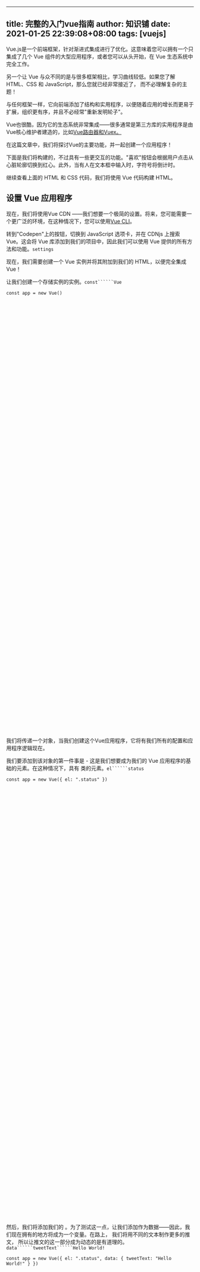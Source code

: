 
---
title: 完整的入门vue指南
author: 知识铺
date: 2021-01-25 22:39:08+08:00
tags: [vuejs]
---
Vue.js是一个前端框架，针对渐进式集成进行了优化。这意味着您可以拥有一个只集成了几个 Vue 组件的大型应用程序，或者您可以从头开始，在 Vue 生态系统中完全工作。

另一个让 Vue 与众不同的是与很多框架相比，学习曲线较低。如果您了解 HTML、CSS 和 JavaScript，那么您就已经非常接近了， 而不必理解复杂的主题！

与任何框架一样，它向前端添加了结构和实用程序，以便随着应用的增长而更易于扩展，组织更有序，并且不必经常"重新发明轮子"。

Vue也很酷，因为它的生态系统非常集成——很多通常是第三方库的实用程序是由Vue核心维护者建造的，比如[Vue路由器](https://zshipu.com/t?url=https://router.vuejs.org/)[和Vuex。](https://zshipu.com/t?url=https://vuex.vuejs.org/)

在这篇文章中，我们将探讨Vue的主要功能，并一起创建一个应用程序！

下面是我们将构建的，不过具有一些更交互的功能。"喜欢"按钮会根据用户点击从心脏轮廓切换到红心。此外，当有人在文本框中输入时，字符号将倒计时。

继续查看上面的 HTML 和 CSS 代码，我们将使用 Vue 代码构建 HTML。

## [](#setting-up-a-vue-app)<font _mstmutation="1" _msthash="290849" _msttexthash="25940148">设置 Vue 应用程序</font>

现在，我们将使用Vue CDN ——我们想要一个极简的设置。将来，您可能需要一个更广泛的环境，在这种情况下，您可以使用[Vue CLI](https://zshipu.com/t?url=https://cli.vuejs.org/)。

<font _mstmutation="1" _msthash="290316" _msttexthash="1058130801">转到"Codepen"上的按钮，切换到 JavaScript 选项卡，并在 CDNjs 上搜索 Vue。这会将 Vue 库添加到我们的项目中，因此我们可以使用 Vue 提供的所有方法和功能。</font>```settings```

现在，我们需要创建一个 Vue 实例并将其附加到我们的 HTML，以便完全集成 Vue！

<font _mstmutation="1" _msthash="290914" _msttexthash="60137532">让我们创建一个存储实例的实例。</font>```const``````Vue```

 <code>const app = new Vue()</code> 

 <svg xmlns="http://www.w3.org/2000/svg" viewBox="0 0 448 512" class="highlight-action highlight-action--fullscreen-on" _msthidden="1"><title _msthash="1042522" _msttexthash="419224" _msthidden="1">Enter fullscreen mode</title></svg> <svg xmlns="http://www.w3.org/2000/svg" viewBox="0 0 448 512" class="highlight-action highlight-action--fullscreen-off" _msthidden="1"><title _msthash="1043081" _msttexthash="385177" _msthidden="1">Exit fullscreen mode</title></svg>

我们将传递一个对象，当我们创建这个Vue应用程序，它将有我们所有的配置和应用程序逻辑现在。

<font _mstmutation="1" _msthash="291811" _msttexthash="611637468">我们要添加到该对象的第一件事是 - 这是我们想要成为我们的 Vue 应用程序的基础的元素。在这种情况下，具有 类的元素。</font>```el``````status```

 <code>const app = new Vue({
  el: ".status"
})</code> 

 <svg xmlns="http://www.w3.org/2000/svg" viewBox="0 0 448 512" class="highlight-action highlight-action--fullscreen-on" _msthidden="1"><title _msthash="1043497" _msttexthash="419224" _msthidden="1">Enter fullscreen mode</title></svg> <svg xmlns="http://www.w3.org/2000/svg" viewBox="0 0 448 512" class="highlight-action highlight-action--fullscreen-off" _msthidden="1"><title _msthash="1044056" _msttexthash="385177" _msthidden="1">Exit fullscreen mode</title></svg>

<font _mstmutation="1" _msthash="292409" _msttexthash="1724486790">然后，我们将添加我们的 。为了测试这一点，让我们添加作为数据——因此，我们现在拥有的地方将成为一个变量。在路上， 我们将用不同的文本制作更多的推文， 所以让推文的这一部分成为动态的是有道理的。</font>```data``````tweetText``````Hello World!```

 <code>const app = new Vue({
    el: ".status",
    data: {
        tweetText: "Hello World!"
    }
})</code> 

 <svg xmlns="http://www.w3.org/2000/svg" viewBox="0 0 448 512" class="highlight-action highlight-action--fullscreen-on" _msthidden="1"><title _msthash="1044147" _msttexthash="419224" _msthidden="1">Enter fullscreen mode</title></svg> <svg xmlns="http://www.w3.org/2000/svg" viewBox="0 0 448 512" class="highlight-action highlight-action--fullscreen-off" _msthidden="1"><title _msthash="1044706" _msttexthash="385177" _msthidden="1">Exit fullscreen mode</title></svg>

<font _mstmutation="1" _msthash="290303" _msttexthash="460451550">当我们想要添加更多的动态数据（或将在 Vue 应用中更改的数据）时，我们将向此对象添加更多属性。</font>```data```

现在，我们可以在 HTML 中使用新创建的数据，然后这样插入变量！如果你曾经使用过把手或其他模板语言， 它有点像。

<font _mstmutation="1" _msthash="290901" _msttexthash="77213942">如果您转到 HTML 中的硬编码"Hello World！"</font>```{{tweetText}}```

 <code><p class="tweet-text">
  {{ tweetText }}
</p></code> 

 <svg xmlns="http://www.w3.org/2000/svg" viewBox="0 0 448 512" class="highlight-action highlight-action--fullscreen-on" _msthidden="1"><title _msthash="1042509" _msttexthash="419224" _msthidden="1">Enter fullscreen mode</title></svg> <svg xmlns="http://www.w3.org/2000/svg" viewBox="0 0 448 512" class="highlight-action highlight-action--fullscreen-off" _msthidden="1"><title _msthash="1043068" _msttexthash="385177" _msthidden="1">Exit fullscreen mode</title></svg>

<font _mstmutation="1" _msthash="291499" _msttexthash="131966406">尝试在 Vue 中更改您的，它会改变您的输出！</font>```tweetText```

让我们集思广益，了解一下我们在应用过程中将发生哪些其他数据。

*   心在喜欢和与众不同之间切换
*   当我们键入

<font _mstmutation="1" _msthash="292396" _msttexthash="81564509">让我们继续为对象中的属性添加属性。</font>```data```

 <code>data: {
    tweetText: "Hello World!",
+    charactersRemaining: 280,
+    liked: false }</code> 

 <svg xmlns="http://www.w3.org/2000/svg" viewBox="0 0 448 512" class="highlight-action highlight-action--fullscreen-on" _msthidden="1"><title _msthash="1044134" _msttexthash="419224" _msthidden="1">Enter fullscreen mode</title></svg> <svg xmlns="http://www.w3.org/2000/svg" viewBox="0 0 448 512" class="highlight-action highlight-action--fullscreen-off" _msthidden="1"><title _msthash="1044693" _msttexthash="385177" _msthidden="1">Exit fullscreen mode</title></svg>

<font _mstmutation="1" _msthash="292994" _msttexthash="42365830">我们还在 HTML 中动态显示。</font>```charactersRemaining```

 <code><span class="characters-remaining">
  {{ charactersRemaining }} characters remaining
</span></code> 

 <svg xmlns="http://www.w3.org/2000/svg" viewBox="0 0 448 512" class="highlight-action highlight-action--fullscreen-on" _msthidden="1"><title _msthash="1041846" _msttexthash="419224" _msthidden="1">Enter fullscreen mode</title></svg> <svg xmlns="http://www.w3.org/2000/svg" viewBox="0 0 448 512" class="highlight-action highlight-action--fullscreen-off" _msthidden="1"><title _msthash="1042405" _msttexthash="385177" _msthidden="1">Exit fullscreen mode</title></svg>

<font _mstmutation="1" _msthash="290888" _msttexthash="126657492">我们将保留属性现在， 我们将在一秒钟后回到它。</font>```liked```

## [](#methods)<font _mstmutation="1" _msthash="304655" _msttexthash="5267275">方法</font>

现在，我们已经拥有了数据，我们需要根据用户操作进行更新。

<font _mstmutation="1" _msthash="291785" _msttexthash="169260351">我们将向 Vue 对象添加另一个属性 - 此属性将存储我们的方法。</font>

 <code>const app = new Vue({
    el: ".status",
    data: {
        tweetText: "Hello World!",
        charactersRemaining: 280,
        liked: false
    },
    methods: {}
})</code> 

 <svg xmlns="http://www.w3.org/2000/svg" viewBox="0 0 448 512" class="highlight-action highlight-action--fullscreen-on" _msthidden="1"><title _msthash="1043471" _msttexthash="419224" _msthidden="1">Enter fullscreen mode</title></svg> <svg xmlns="http://www.w3.org/2000/svg" viewBox="0 0 448 512" class="highlight-action highlight-action--fullscreen-off" _msthidden="1"><title _msthash="1044030" _msttexthash="385177" _msthidden="1">Exit fullscreen mode</title></svg>

我们的应用有两个"操作"，在用户设置时切换等字符并更改剩余字符数。让我们先处理字符计数。

<font _mstmutation="1" _msthash="292682" _msttexthash="94113877">我们将首先向方法对象添加一个函数：</font>

 <code>methods: {
    countCharacters: function() {

    }
}</code> 

 <svg xmlns="http://www.w3.org/2000/svg" viewBox="0 0 448 512" class="highlight-action highlight-action--fullscreen-on" _msthidden="1"><title _msthash="1044446" _msttexthash="419224" _msthidden="1">Enter fullscreen mode</title></svg> <svg xmlns="http://www.w3.org/2000/svg" viewBox="0 0 448 512" class="highlight-action highlight-action--fullscreen-off" _msthidden="1"><title _msthash="1045005" _msttexthash="385177" _msthidden="1">Exit fullscreen mode</title></svg>

<font _mstmutation="1" _msthash="293280" _msttexthash="769950038">让我们考虑一下此函数的逻辑：我们需要计算用户在 中键入的字符数。然后，我们需要从 280（或我们的字符限制）中减去该计数。</font>```textarea```

<font _mstmutation="1" _msthash="290875" _msttexthash="286559013">让我们为注释文本创建一个数据属性，然后在 每次用户在 中输入时更新该属性。</font>```textarea```

  <code>data: {
    tweetText: 'Hello World!',
    charactersRemaining: 280,
+    commentText: '',
    liked: false
  },</code> 

 <svg xmlns="http://www.w3.org/2000/svg" viewBox="0 0 448 512" class="highlight-action highlight-action--fullscreen-on" _msthidden="1"><title _msthash="1042483" _msttexthash="419224" _msthidden="1">Enter fullscreen mode</title></svg> <svg xmlns="http://www.w3.org/2000/svg" viewBox="0 0 448 512" class="highlight-action highlight-action--fullscreen-off" _msthidden="1"><title _msthash="1043042" _msttexthash="385177" _msthidden="1">Exit fullscreen mode</title></svg>

 <code><textarea placeholder="tweet your reply" v-model="commentText"></textarea></code> 

 <svg xmlns="http://www.w3.org/2000/svg" viewBox="0 0 448 512" class="highlight-action highlight-action--fullscreen-on" _msthidden="1"><title _msthash="1042808" _msttexthash="419224" _msthidden="1">Enter fullscreen mode</title></svg> <svg xmlns="http://www.w3.org/2000/svg" viewBox="0 0 448 512" class="highlight-action highlight-action--fullscreen-off" _msthidden="1"><title _msthash="1043367" _msttexthash="385177" _msthidden="1">Exit fullscreen mode</title></svg>

```v-model```<font _mstmutation="1" _msthash="291772" _msttexthash="1090536369">是_一个_指令，它将数据属性与用户键入到 的内容同步。因此，无论他们键入多少或很少，将匹配他们键入。要快速退一步_，指令_是由 Vue 提供的 HTML 属性，它们由 前缀。</font>```textarea``````commentText``````v-```

<font _mstmutation="1" _msthash="292071" _msttexthash="483780635">好了，现在回到我们的方法。我们可以使用 （以下是 JavaScript 的[](https://zshipu.com/t?url=https://codeburst.io/all-about-this-and-new-keywords-in-javascript-38039f71780c)很好参考 ） 来访问我们的方法中的数据。</font>```this.myDataAttribute``````this```

<font _mstmutation="1" _msthash="292370" _msttexthash="93963701">因此，我们可以使用以下逻辑更新 ：</font>```charactersRemaining```

 <code>methods: {
    countCharacters: function() {
        this.charactersRemaining = 280 - this.commentText.length
    }
}</code> 

 <svg xmlns="http://www.w3.org/2000/svg" viewBox="0 0 448 512" class="highlight-action highlight-action--fullscreen-on" _msthidden="1"><title _msthash="1044108" _msttexthash="419224" _msthidden="1">Enter fullscreen mode</title></svg> <svg xmlns="http://www.w3.org/2000/svg" viewBox="0 0 448 512" class="highlight-action highlight-action--fullscreen-off" _msthidden="1"><title _msthash="1044667" _msttexthash="385177" _msthidden="1">Exit fullscreen mode</title></svg>

<font _mstmutation="1" _msthash="292968" _msttexthash="129637768">现在，我们需要确保每次用户在 中输入 时运行 。</font>```countCharacters``````textarea```

<font _mstmutation="1" _msthash="293267" _msttexthash="1008139704">幸运的是，Vue 具有指令，我们可以在它之后添加事件，以便我们每次发生该事件时都运行该方法。在这种情况下，将在每次用户在 中输入 时运行 该方法。</font>```v-on``````v-on:input="countCharacters"``````countCharacters``````textarea```

 <code><textarea
  placeholder="tweet your reply"
  v-model="commentText"
  v-on:input="countCharacters"
></textarea></code> 

 <svg xmlns="http://www.w3.org/2000/svg" viewBox="0 0 448 512" class="highlight-action highlight-action--fullscreen-on" _msthidden="1"><title _msthash="1045083" _msttexthash="419224" _msthidden="1">Enter fullscreen mode</title></svg> <svg xmlns="http://www.w3.org/2000/svg" viewBox="0 0 448 512" class="highlight-action highlight-action--fullscreen-off" _msthidden="1"><title _msthash="1045642" _msttexthash="385177" _msthidden="1">Exit fullscreen mode</title></svg>

<font _mstmutation="1" _msthash="291161" _msttexthash="147794790">好了，现在让我们退后一步，研究一下我们的方法。</font>```toggleLike```

<font _mstmutation="1" _msthash="291460" _msttexthash="85782164">我们首先需要将该方法添加到对象中。</font>```methods```

 <code>methods: {
    ...
    toggleLike: function () {

    }
}</code> 

 <svg xmlns="http://www.w3.org/2000/svg" viewBox="0 0 448 512" class="highlight-action highlight-action--fullscreen-on" _msthidden="1"><title _msthash="1043120" _msttexthash="419224" _msthidden="1">Enter fullscreen mode</title></svg> <svg xmlns="http://www.w3.org/2000/svg" viewBox="0 0 448 512" class="highlight-action highlight-action--fullscreen-off" _msthidden="1"><title _msthash="1043679" _msttexthash="385177" _msthidden="1">Exit fullscreen mode</title></svg>

<font _mstmutation="1" _msthash="292058" _msttexthash="97502964">方法的正文应更改为与当前相反。所以：</font>```this.liked```

 <code>toggleLike: function () {
    this.liked = !this.liked
}</code> 

 <svg xmlns="http://www.w3.org/2000/svg" viewBox="0 0 448 512" class="highlight-action highlight-action--fullscreen-on" _msthidden="1"><title _msthash="1043770" _msttexthash="419224" _msthidden="1">Enter fullscreen mode</title></svg> <svg xmlns="http://www.w3.org/2000/svg" viewBox="0 0 448 512" class="highlight-action highlight-action--fullscreen-off" _msthidden="1"><title _msthash="1044329" _msttexthash="385177" _msthidden="1">Exit fullscreen mode</title></svg>

现在我们需要运行该操作。

<font _mstmutation="1" _msthash="292955" _msttexthash="83724108">在 div 上，让我们添加一个事件侦听器。</font>```reactions```

 <code><div class="reactions like" v-on:click="toggleLike">
  ...
</div></code> 

 <svg xmlns="http://www.w3.org/2000/svg" viewBox="0 0 448 512" class="highlight-action highlight-action--fullscreen-on" _msthidden="1"><title _msthash="1044745" _msttexthash="419224" _msthidden="1">Enter fullscreen mode</title></svg> <svg xmlns="http://www.w3.org/2000/svg" viewBox="0 0 448 512" class="highlight-action highlight-action--fullscreen-off" _msthidden="1"><title _msthash="1045304" _msttexthash="385177" _msthidden="1">Exit fullscreen mode</title></svg>

是时候引入另一个 Vue 功能了： 条件！

## [](#conditionals)<font _mstmutation="1" _msthash="307437" _msttexthash="4510571">条件</font>

<font _mstmutation="1" _msthash="291447" _msttexthash="94109574">Vue 允许我们有条件地使用指令呈现数据。</font>```v-if```

<font _mstmutation="1" _msthash="291746" _msttexthash="102324521">让我们在 div 中添加以下跨包表情符号：</font>```reactions```

 <code><span v-if="liked">♥️</span></code> 

 <svg xmlns="http://www.w3.org/2000/svg" viewBox="0 0 448 512" class="highlight-action highlight-action--fullscreen-on" _msthidden="1"><title _msthash="1043432" _msttexthash="419224" _msthidden="1">Enter fullscreen mode</title></svg> <svg xmlns="http://www.w3.org/2000/svg" viewBox="0 0 448 512" class="highlight-action highlight-action--fullscreen-off" _msthidden="1"><title _msthash="1043991" _msttexthash="385177" _msthidden="1">Exit fullscreen mode</title></svg>

<font _mstmutation="1" _msthash="292344" _msttexthash="564041465">现在，我们的红心表情符号只出现，如果是。让我们也添加一个到我们的心脏轮廓表情符号，以便它只呈现如果 是 。</font>```liked``````true``````v-else``````liked``````false```

 <code><span v-if="liked">♥️</span> <span v-else>♡</span></code> 

 <svg xmlns="http://www.w3.org/2000/svg" viewBox="0 0 448 512" class="highlight-action highlight-action--fullscreen-on" _msthidden="1"><title _msthash="1044082" _msttexthash="419224" _msthidden="1">Enter fullscreen mode</title></svg> <svg xmlns="http://www.w3.org/2000/svg" viewBox="0 0 448 512" class="highlight-action highlight-action--fullscreen-off" _msthidden="1"><title _msthash="1044641" _msttexthash="385177" _msthidden="1">Exit fullscreen mode</title></svg>

耶！现在我们喜欢工作！

如果您对上述步骤有任何问题，下面是一个包含我们到目前为止所拥有内容的 Codepen。

现在，我们的交互已降低，我们如何创建一堆具有相同功能但数据不同的推文？组件！

## [](#components)<font _mstmutation="1" _msthash="307736" _msttexthash="5055388">组件</font>

与其他前端框架类似，Vue 应用程序被分解为组件。我们组合组件以创建完整的用户界面。一个很好的经验法则是，如果用户界面的一个块被多次使用，它应该被分解为一个组件。

在生产应用程序中，我们的推文可能会被分解为子组件 ——我们可能有一个注释文本区域的组件，一个用于"喜欢的功能"，一个用于个人资料图片的组件，等等。但是， 现在， 我们将只是把完整的推文变成一个组件， 以便我们可以轻松地创建一堆更多的推文。

首先，让我们将逻辑从 Vue 实例移动到一个组件中。

<font _mstmutation="1" _msthash="292630" _msttexthash="855845744">的第一个参数是组件的名称，本例中为"tweet"。我们还将数据转换为返回对象的函数。这允许我们有多个组件实例，每个实例都有单独的数据。</font>```Vue.component``````tweet```

 <code>Vue.component("tweet", {
  data: function() {
    return {
      charactersRemaining: 280,
      commentText: "",
      liked: false
    }
  },
  methods: {
    countCharacters: function() {
      this.charactersRemaining = 280 - this.commentText.length
    },
    toggleLike: function() {
      this.liked = !this.liked
    }
  }
})</code> 

 <svg xmlns="http://www.w3.org/2000/svg" viewBox="0 0 448 512" class="highlight-action highlight-action--fullscreen-on" _msthidden="1"><title _msthash="1044394" _msttexthash="419224" _msthidden="1">Enter fullscreen mode</title></svg> <svg xmlns="http://www.w3.org/2000/svg" viewBox="0 0 448 512" class="highlight-action highlight-action--fullscreen-off" _msthidden="1"><title _msthash="1044953" _msttexthash="385177" _msthidden="1">Exit fullscreen mode</title></svg>

<font _mstmutation="1" _msthash="293228" _msttexthash="412546251">我们还需要 组件的 - 或组件将呈现的 HTML。我们将获取所有现有的 HTML 并粘贴到组件上的模板属性中。</font>```template```

 <code>template: `<div class="status">
  <div class="tweet-content">
    <img src="https://pbs.twimg.com/profile_images/1070775214370373633/borvu2Xx_400x400.jpg" class="logo" alt="Vue Vixens DC logo">
    <div class="tweet">
      <a href="https://twitter.com/vuevixensdc">Vue Vixens DC</a>
      <span>@VueVixensDC · Mar 20</span>
      <p class="tweet-text">
        {{ tweetText }}
      </p>
      <div class="reactions">
        <span v-on:click="toggleLike" class="like">
          <span v-if="liked">♥️</span>
          <span v-else>♡</span>
        </span>
      </div>
    </div>
  </div>
  <div class="comment-bar">
    <textarea placeholder="tweet your reply" v-model="commentText" v-on:input="countCharacters">
    </textarea>
    <span class="characters-remaining">
      {{ charactersRemaining }} characters remaining
    </span>
  </div>
</div>`</code> 

 <svg xmlns="http://www.w3.org/2000/svg" viewBox="0 0 448 512" class="highlight-action highlight-action--fullscreen-on" _msthidden="1"><title _msthash="1045044" _msttexthash="419224" _msthidden="1">Enter fullscreen mode</title></svg> <svg xmlns="http://www.w3.org/2000/svg" viewBox="0 0 448 512" class="highlight-action highlight-action--fullscreen-off" _msthidden="1"><title _msthash="1045603" _msttexthash="385177" _msthidden="1">Exit fullscreen mode</title></svg>

现在，我们有一个Vue组件！

<font _mstmutation="1" _msthash="294125" _msttexthash="1760846542">我们需要添加的另一个快速的事情： 推文文本将不同于推文到推文。我们将通过传递每个单独推文的不同推文文本 ， 这使我们能够将数据从该组件外部传递到组件。现在，我们将指定我们的组件具有与之关联的道具。</font>```props```

 <code>Vue.component('tweet', {
  props: ['tweetText'],
...
})</code> 

 <svg xmlns="http://www.w3.org/2000/svg" viewBox="0 0 448 512" class="highlight-action highlight-action--fullscreen-on" _msthidden="1"><title _msthash="1046019" _msttexthash="419224" _msthidden="1">Enter fullscreen mode</title></svg> <svg xmlns="http://www.w3.org/2000/svg" viewBox="0 0 448 512" class="highlight-action highlight-action--fullscreen-off" _msthidden="1"><title _msthash="1046578" _msttexthash="385177" _msthidden="1">Exit fullscreen mode</title></svg>

<font _mstmutation="1" _msthash="292019" _msttexthash="292728215">不过， 我们仍然需要有一个 Vue 应用程序， 所以让我们把它添加回我们的 Javascript：</font>

 <code>new Vue({ el: "#app" })</code> 

 <svg xmlns="http://www.w3.org/2000/svg" viewBox="0 0 448 512" class="highlight-action highlight-action--fullscreen-on" _msthidden="1"><title _msthash="1043731" _msttexthash="419224" _msthidden="1">Enter fullscreen mode</title></svg> <svg xmlns="http://www.w3.org/2000/svg" viewBox="0 0 448 512" class="highlight-action highlight-action--fullscreen-off" _msthidden="1"><title _msthash="1044290" _msttexthash="385177" _msthidden="1">Exit fullscreen mode</title></svg>

<font _mstmutation="1" _msthash="292617" _msttexthash="904611162">酷， 现在我们的 JavaScript 已设置， 我们只需要处理我们的 HTML 。在我们的 Vue 实例中，我们现在正在寻找一个包含 ID 的元素，因此让我们创建它。</font>```app```

 <code><div id="app"></div></code> 

 <svg xmlns="http://www.w3.org/2000/svg" viewBox="0 0 448 512" class="highlight-action highlight-action--fullscreen-on" _msthidden="1"><title _msthash="1044381" _msttexthash="419224" _msthidden="1">Enter fullscreen mode</title></svg> <svg xmlns="http://www.w3.org/2000/svg" viewBox="0 0 448 512" class="highlight-action highlight-action--fullscreen-off" _msthidden="1"><title _msthash="1044940" _msttexthash="385177" _msthidden="1">Exit fullscreen mode</title></svg>

<font _mstmutation="1" _msthash="293215" _msttexthash="225239781">而且，在我们的新 Vue 应用程序中，我们将添加一些推文组件的实例。</font>

 <code><div id="app">
  <tweet tweet-text="hello world!"></tweet>
  <tweet tweet-text="hi!"></tweet>
</div></code> 

 <svg xmlns="http://www.w3.org/2000/svg" viewBox="0 0 448 512" class="highlight-action highlight-action--fullscreen-on" _msthidden="1"><title _msthash="1045031" _msttexthash="419224" _msthidden="1">Enter fullscreen mode</title></svg> <svg xmlns="http://www.w3.org/2000/svg" viewBox="0 0 448 512" class="highlight-action highlight-action--fullscreen-off" _msthidden="1"><title _msthash="1045590" _msttexthash="385177" _msthidden="1">Exit fullscreen mode</title></svg>

<font _mstmutation="1" _msthash="293813" _msttexthash="821616016">请注意，我们如何传递我们的道具 - Vue 将 JavaScript 骆驼案例转换为 HTML 中的烤肉串案例。除了这种变化之外，我们的道具看起来像 HTML 属性。</font>```tweetText```

现在我们的组件应该很好去！

不过，还有一件快速的事情，通常是在 HTML 中对每条推文进行硬编码，而是要循环浏览数据结构，并为每个项创建一个推文组件。让我们看看如何在 Vue 中做到这一点！

<font _mstmutation="1" _msthash="292305" _msttexthash="152686092">我们将进入我们的 Vue 应用程序实例并添加一些推文数据。</font>

 <code>new Vue({
  el: "#app",
  data: {
    tweets: [
        { id: 1, tweetText: "hello world!" }, 
        { id: 2, tweetText: "hi!" }
    ]
  }
})</code> 

 <svg xmlns="http://www.w3.org/2000/svg" viewBox="0 0 448 512" class="highlight-action highlight-action--fullscreen-on" _msthidden="1"><title _msthash="1044043" _msttexthash="419224" _msthidden="1">Enter fullscreen mode</title></svg> <svg xmlns="http://www.w3.org/2000/svg" viewBox="0 0 448 512" class="highlight-action highlight-action--fullscreen-off" _msthidden="1"><title _msthash="1044602" _msttexthash="385177" _msthidden="1">Exit fullscreen mode</title></svg>

<font _mstmutation="1" _msthash="292903" _msttexthash="356889689">现在，我们将使用另一个 Vue 指令，以便循环浏览推文数组，并为每个创建一个实例！</font>```v-for``````tweet```

 <code><div id="app">
  <tweet
    v-for="tweet in tweets"
    v-bind:key="tweet.id"
    v-bind:tweet-text="tweet.tweetText"
  ></tweet>
</div></code> 

 <svg xmlns="http://www.w3.org/2000/svg" viewBox="0 0 448 512" class="highlight-action highlight-action--fullscreen-on" _msthidden="1"><title _msthash="1044694" _msttexthash="419224" _msthidden="1">Enter fullscreen mode</title></svg> <svg xmlns="http://www.w3.org/2000/svg" viewBox="0 0 448 512" class="highlight-action highlight-action--fullscreen-off" _msthidden="1"><title _msthash="1045252" _msttexthash="385177" _msthidden="1">Exit fullscreen mode</title></svg>

<font _mstmutation="1" _msthash="293501" _msttexthash="1157713986">请注意，我们在这里使用两次 - 它允许我们动态更新 html 属性（或使用其中中的变量）。每当您使用键时，都会建议使用键 -- 它允许 Vue 更好地识别子元素（[更多](https://zshipu.com/t?url=https://vuejs.org/v2/guide/list.html#key)）。</font>```v-bind``````v-for```

<font _mstmutation="1" _msthash="293800" _msttexthash="195773240">棒！现在，我们可以通过向数组添加元素来创建更多推文！</font>```tweets```


